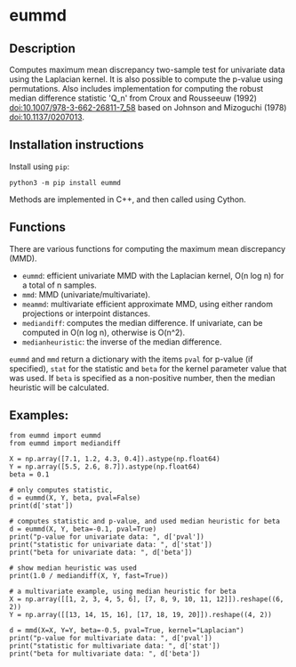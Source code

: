 # eummd

## Description 

Computes maximum mean discrepancy two-sample test for univariate data using the Laplacian kernel. It is also possible to compute the p-value using permutations. Also includes implementation for computing the robust median difference statistic 'Q\_n' from Croux and Rousseeuw (1992) <doi:10.1007/978-3-662-26811-7_58> based on Johnson and Mizoguchi (1978) <doi:10.1137/0207013>.


## Installation instructions

Install using `pip`:

```
python3 -m pip install eummd
```

Methods are implemented in C++, and then called using Cython.


## Functions 

There are various functions for computing the maximum mean discrepancy (MMD).

  - `eummd`: efficient univariate MMD with the Laplacian kernel, O(n log n) 
  for a total of n samples.
  - `mmd`: MMD (univariate/multivariate).
  - `meammd`: multivariate efficient approximate MMD, using either random 
  projections or interpoint distances.
  - `mediandiff`: computes the median difference. If univariate, can 
  be computed in O(n log n), otherwise is O(n^2).
  - `medianheuristic`: the inverse of the median difference.

`eummd` and `mmd` return a dictionary with the items `pval` for 
p-value (if specified), `stat` for the statistic and `beta` for the
kernel parameter value that was used. If `beta` is specified as a 
non-positive number, then the median heuristic will be calculated.


## Examples:

```
from eummd import eummd
from eummd import mediandiff

X = np.array([7.1, 1.2, 4.3, 0.4]).astype(np.float64)
Y = np.array([5.5, 2.6, 8.7]).astype(np.float64)
beta = 0.1

# only computes statistic, 
d = eummd(X, Y, beta, pval=False)
print(d['stat'])

# computes statistic and p-value, and used median heuristic for beta
d = eummd(X, Y, beta=-0.1, pval=True)
print("p-value for univariate data: ", d['pval'])
print("statistic for univariate data: ", d['stat'])
print("beta for univariate data: ", d['beta'])

# show median heuristic was used
print(1.0 / mediandiff(X, Y, fast=True))

# a multivariate example, using median heuristic for beta
X = np.array([[1, 2, 3, 4, 5, 6], [7, 8, 9, 10, 11, 12]]).reshape((6, 2))
Y = np.array([[13, 14, 15, 16], [17, 18, 19, 20]]).reshape((4, 2))

d = mmd(X=X, Y=Y, beta=-0.5, pval=True, kernel="Laplacian")
print("p-value for multivariate data: ", d['pval'])
print("statistic for multivariate data: ", d['stat'])
print("beta for multivariate data: ", d['beta'])
```
